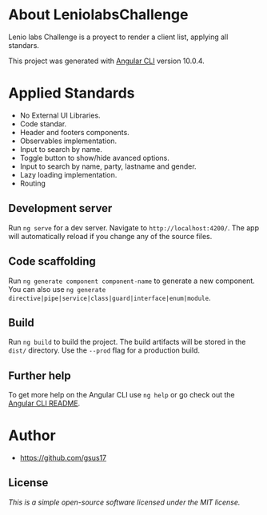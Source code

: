 # About LeniolabsChallenge

Lenio labs Challenge is a proyect to render a client list, applying all standars.

This project was generated with [Angular CLI](https://github.com/angular/angular-cli) version 10.0.4.

# Applied Standards
* No External UI Libraries.
* Code standar.
* Header and footers components.
* Observables implementation.
* Input to search by name.
* Toggle button to show/hide avanced options.
* Input to search by name, party, lastname and gender.
* Lazy loading implementation.
* Routing

## Development server

Run `ng serve` for a dev server. Navigate to `http://localhost:4200/`. The app will automatically reload if you change any of the source files.

## Code scaffolding

Run `ng generate component component-name` to generate a new component. You can also use `ng generate directive|pipe|service|class|guard|interface|enum|module`.

## Build

Run `ng build` to build the project. The build artifacts will be stored in the `dist/` directory. Use the `--prod` flag for a production build.

## Further help

To get more help on the Angular CLI use `ng help` or go check out the [Angular CLI README](https://github.com/angular/angular-cli/blob/master/README.md).

# Author
* https://github.com/gsus17

## License
*This is a simple open-source software licensed under the MIT license.*